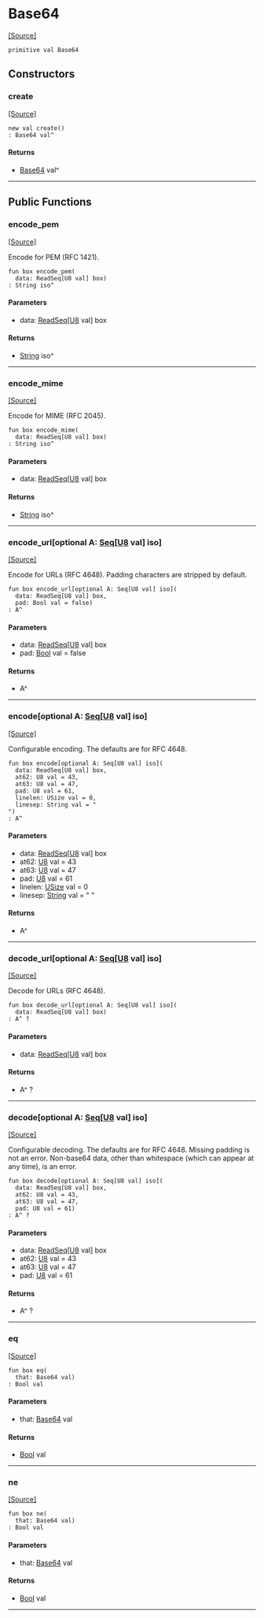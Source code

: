# Base64
<span class="source-link">[[Source]](src/encode-base64/base64.md#L26)</span>
```pony
primitive val Base64
```

## Constructors

### create
<span class="source-link">[[Source]](src/encode-base64/base64.md#L26)</span>


```pony
new val create()
: Base64 val^
```

#### Returns

* [Base64](encode-base64-Base64.md) val^

---

## Public Functions

### encode_pem
<span class="source-link">[[Source]](src/encode-base64/base64.md#L27)</span>


Encode for PEM (RFC 1421).


```pony
fun box encode_pem(
  data: ReadSeq[U8 val] box)
: String iso^
```
#### Parameters

*   data: [ReadSeq](builtin-ReadSeq.md)\[[U8](builtin-U8.md) val\] box

#### Returns

* [String](builtin-String.md) iso^

---

### encode_mime
<span class="source-link">[[Source]](src/encode-base64/base64.md#L33)</span>


Encode for MIME (RFC 2045).


```pony
fun box encode_mime(
  data: ReadSeq[U8 val] box)
: String iso^
```
#### Parameters

*   data: [ReadSeq](builtin-ReadSeq.md)\[[U8](builtin-U8.md) val\] box

#### Returns

* [String](builtin-String.md) iso^

---

### encode_url\[optional A: [Seq](builtin-Seq.md)\[[U8](builtin-U8.md) val\] iso\]
<span class="source-link">[[Source]](src/encode-base64/base64.md#L39)</span>


Encode for URLs (RFC 4648). Padding characters are stripped by default.


```pony
fun box encode_url[optional A: Seq[U8 val] iso](
  data: ReadSeq[U8 val] box,
  pad: Bool val = false)
: A^
```
#### Parameters

*   data: [ReadSeq](builtin-ReadSeq.md)\[[U8](builtin-U8.md) val\] box
*   pad: [Bool](builtin-Bool.md) val = false

#### Returns

* A^

---

### encode\[optional A: [Seq](builtin-Seq.md)\[[U8](builtin-U8.md) val\] iso\]
<span class="source-link">[[Source]](src/encode-base64/base64.md#L50)</span>


Configurable encoding. The defaults are for RFC 4648.


```pony
fun box encode[optional A: Seq[U8 val] iso](
  data: ReadSeq[U8 val] box,
  at62: U8 val = 43,
  at63: U8 val = 47,
  pad: U8 val = 61,
  linelen: USize val = 0,
  linesep: String val = "
")
: A^
```
#### Parameters

*   data: [ReadSeq](builtin-ReadSeq.md)\[[U8](builtin-U8.md) val\] box
*   at62: [U8](builtin-U8.md) val = 43
*   at63: [U8](builtin-U8.md) val = 47
*   pad: [U8](builtin-U8.md) val = 61
*   linelen: [USize](builtin-USize.md) val = 0
*   linesep: [String](builtin-String.md) val = "
"

#### Returns

* A^

---

### decode_url\[optional A: [Seq](builtin-Seq.md)\[[U8](builtin-U8.md) val\] iso\]
<span class="source-link">[[Source]](src/encode-base64/base64.md#L125)</span>


Decode for URLs (RFC 4648).


```pony
fun box decode_url[optional A: Seq[U8 val] iso](
  data: ReadSeq[U8 val] box)
: A^ ?
```
#### Parameters

*   data: [ReadSeq](builtin-ReadSeq.md)\[[U8](builtin-U8.md) val\] box

#### Returns

* A^ ?

---

### decode\[optional A: [Seq](builtin-Seq.md)\[[U8](builtin-U8.md) val\] iso\]
<span class="source-link">[[Source]](src/encode-base64/base64.md#L131)</span>


Configurable decoding. The defaults are for RFC 4648. Missing padding is
not an error. Non-base64 data, other than whitespace (which can appear at
any time), is an error.


```pony
fun box decode[optional A: Seq[U8 val] iso](
  data: ReadSeq[U8 val] box,
  at62: U8 val = 43,
  at63: U8 val = 47,
  pad: U8 val = 61)
: A^ ?
```
#### Parameters

*   data: [ReadSeq](builtin-ReadSeq.md)\[[U8](builtin-U8.md) val\] box
*   at62: [U8](builtin-U8.md) val = 43
*   at63: [U8](builtin-U8.md) val = 47
*   pad: [U8](builtin-U8.md) val = 61

#### Returns

* A^ ?

---

### eq
<span class="source-link">[[Source]](src/encode-base64/base64.md#L27)</span>


```pony
fun box eq(
  that: Base64 val)
: Bool val
```
#### Parameters

*   that: [Base64](encode-base64-Base64.md) val

#### Returns

* [Bool](builtin-Bool.md) val

---

### ne
<span class="source-link">[[Source]](src/encode-base64/base64.md#L27)</span>


```pony
fun box ne(
  that: Base64 val)
: Bool val
```
#### Parameters

*   that: [Base64](encode-base64-Base64.md) val

#### Returns

* [Bool](builtin-Bool.md) val

---

